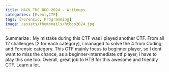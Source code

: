 ```yaml
---
title: HACK THE BOO 2024 - Writeups
categories: [Event,CTF]
tags: [Forensic, Programming]
image: /assets/thumbnails/htboo2024.jpg
---
```


Summarize : My mistake during this CTF was i played another CTF. From all 12 challenges (2 for each category), i managed to solve the 4 from Coding and Forensic category. This CTF mainly focus to beginner player, so I dont want to miss the chance, as a beginner-intermediate ctf player, i have to play this one too. Overall, great job to HTB for this awesome and friendly CTF. Learn a lot. 



